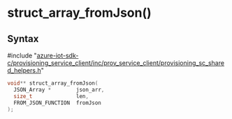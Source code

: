 # struct_array_fromJson()

## Syntax

\#include "[azure-iot-sdk-c/provisioning_service_client/inc/prov_service_client/provisioning_sc_shared_helpers.h](../iot-c-ref-provisioning-sc-shared-helpers-h.md)"  
```C
void** struct_array_fromJson(
  JSON_Array *        json_arr,
  size_t              len,
  FROM_JSON_FUNCTION  fromJson
);
```

